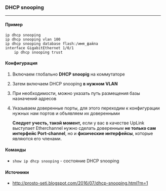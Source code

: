 ### DHCP snooping

---

#### Пример

```
ip dhcp snooping
ip dhcp snooping vlan 100
ip dhcp snooping database flash:/имя_файла
interface GigabitEthernet 1/0/1
	ip dhcp snooping trust
```



#### Конфигурация

1. Включаем глобально **DHCP snoopig** на коммутаторе

2. Затем включаем DHCP snooping **в нужном VLAN**

3. При необходимости, можно указать путь размещения базы назначений адресов

4. Указываем доверенные порты, для этого переходим к конфигурации нужных нам портов и объявляем их доверенными

   **Следует учесть, такой момент,** если у вас в качестве UpLink выступает Etherchannel нужно сделать доверенным **не только сам интерфейс Port-channel**, но и **физические интерфейсы**, которые являются его членами.





#### Команды

* `show ip dhcp snooping` - состояние DHCP snooping





#### Источники

* http://prosto-seti.blogspot.com/2016/07/dhcp-snooping.html?m=1